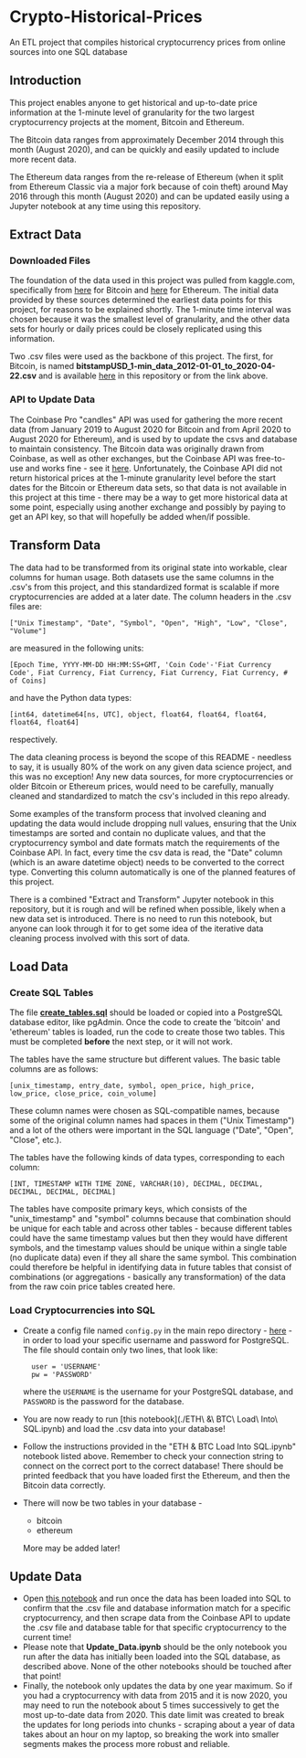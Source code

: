 # Crypto-Historical-Prices
An ETL project that compiles historical cryptocurrency prices from online sources into one SQL database

## Introduction
This project enables anyone to get historical and up-to-date price information at the 1-minute level of granularity for the two largest cryptocurrency projects at the moment, Bitcoin and Ethereum. 

The Bitcoin data ranges from approximately December 2014 through this month (August 2020), and can be quickly and easily updated to include more recent data. 

The Ethereum data ranges from the re-release of Ethereum (when it split from Ethereum Classic via a major fork because of coin theft) around May 2016 through this month (August 2020) and can be updated easily using a Jupyter notebook at any time using this repository.


## Extract Data

### Downloaded Files

The foundation of the data used in this project was pulled from kaggle.com, specifically from [here](https://www.kaggle.com/mczielinski/bitcoin-historical-data) for Bitcoin and [here](https://www.kaggle.com/prasoonkottarathil/ethereum-historical-dataset) for Ethereum. The initial data provided by these sources determined the earliest data points for this project, for reasons to be explained shortly. The 1-minute time interval was chosen because it was the smallest level of granularity, and the other data sets for hourly or daily prices could be closely replicated using this information. 

Two .csv files were used as the backbone of this project. The first, for Bitcoin, is named **bitstampUSD_1-min_data_2012-01-01_to_2020-04-22.csv**
and is available [here]() in this repository or from the link above.

### API to Update Data

The Coinbase Pro "candles" API was used for gathering the more recent data (from January 2019 to August 2020 for Bitcoin and from April 2020 to August 2020 for Ethereum), and is used by to update the csvs and database to maintain consistency. The Bitcoin  data was originally drawn from Coinbase, as well as other exchanges, but the Coinbase API was free-to-use and works fine - see it [here](https://docs.pro.coinbase.com/#get-historic-rates). Unfortunately, the Coinbase API did not return historical prices at the 1-minute granularity level before the start dates for the Bitcoin or Ethereum data sets, so that data is not available in this project at this time - there may be a way to get more historical data at some point, especially using another exchange and possibly by paying to get an API key, so that will hopefully be added when/if possible.

## Transform Data 

The data had to be transformed from its original state into workable, clear
columns for human usage. Both datasets use the same columns in the .csv's from this project, and this standardized format is scalable if more cryptocurrencies are added at a later date. The column headers in the .csv 
files are:

`["Unix Timestamp", "Date", "Symbol", "Open", "High", "Low", "Close", "Volume"]`

are measured in the following units: 

`[Epoch Time, YYYY-MM-DD HH:MM:SS+GMT, 'Coin Code'-'Fiat Currency Code', Fiat Currency, Fiat Currency, Fiat Currency, Fiat Currency, # of Coins]`

and have the Python data types: 

`[int64, datetime64[ns, UTC], object, float64, float64, float64, float64, float64]`

respectively.

The data cleaning process is beyond the scope of this README - needless to say, it is usually 80% of the work on any given data science project, and this was no exception! Any new data sources, for more cryptocurrencies or older Bitcoin or Ethereum prices, would need to be carefully, manually cleaned and standardized to match the csv's included in this repo already. 

Some examples of the transform process that involved cleaning and updating the data would include dropping null values, ensuring that the Unix timestamps are sorted and contain no duplicate values, and that the cryptocurrency symbol and date formats match the requirements of the Coinbase API. In fact, every time the csv data is read, the "Date" column (which is an aware datetime object) needs to be converted to the correct 
type. Converting this column automatically is one of the planned features of this project.

There is a combined "Extract and Transform" Jupyter notebook in this repository, but it is rough and will be refined when possible, likely when a new data set is introduced. There is no need to run this notebook, but anyone can look through it for to get some idea of the iterative data cleaning process involved with this sort of data.

## Load Data

### Create SQL Tables

The file [**create_tables.sql**](./create_tables.sql) should be loaded or copied into a PostgreSQL database editor, like pgAdmin. Once the code to create the 'bitcoin' and 'ethereum' tables is loaded, run the code to create those two tables. This must be completed **before** the next step, or it will not work.

The tables have the same structure but different values. The basic table columns are as follows:

`[unix_timestamp, entry_date, symbol, open_price, high_price, low_price, close_price, coin_volume]`

These column names were chosen as SQL-compatible names, because some of the original column names had spaces in them ("Unix Timestamp") and a lot of the others were important in the SQL language ("Date", "Open", "Close", etc.).

The tables have the following kinds of data types, corresponding to each column:

`[INT, TIMESTAMP WITH TIME ZONE, VARCHAR(10), DECIMAL, DECIMAL, DECIMAL, DECIMAL, DECIMAL]`

The tables have composite primary keys, which consists of the "unix_timestamp" and "symbol" columns because that combination should be unique for each table and across other tables - because different tables could have the same timestamp values but then they would have different symbols, and the timestamp values should be unique within a single table (no duplicate data) even if they all share the same symbol. This combination could therefore be helpful in identifying data in future tables that consist of combinations (or aggregations - basically any transformation) of the data from the raw coin price tables created here.


### Load Cryptocurrencies into SQL

* Create a config file named `config.py` in the main repo directory - [here](./)  - in order to load your specific username and password for PostgreSQL. The file should contain only two lines, that look like: 

        user = 'USERNAME'
        pw = 'PASSWORD'
    where the `USERNAME` is the username for your PostgreSQL database, and `PASSWORD` is the password for the database.

* You are now ready to run [this notebook](./ETH\ \&\ BTC\ Load\ Into\ SQL.ipynb) and load the .csv data into your database!
* Follow the instructions provided in the "ETH & BTC Load Into SQL.ipynb" notebook listed above. Remember to check your connection string to connect on the correct port to the correct database! There should be printed feedback that you have loaded first the Ethereum, and then the Bitcoin data correctly.
* There will now be two tables in your database - 
    * bitcoin
    * ethereum

    More may be added later!

## Update Data

* Open [this notebook](./Update_Data.ipynb) and run once the data has been loaded into SQL to confirm that the .csv file and database information match for a specific cryptocurrency, and then scrape data from the Coinbase API to update the .csv file and database table for that specific cryptocurrency to the current time!
* Please note that **Update_Data.ipynb** should be the only notebook you run after the data has initially been loaded into the SQL database, as described above. None of the other notebooks should be touched after that point!
* Finally, the notebook only updates the data by one year maximum. So if you had a cryptocurrency with data from 2015 and it is now 2020, you may need to run the notebook about 5 times successively to get the most up-to-date data from 2020. This date limit was created to break the updates for long periods into chunks - scraping about a year of data takes about an hour on my laptop, so breaking the work into smaller segments makes the process more robust and reliable.